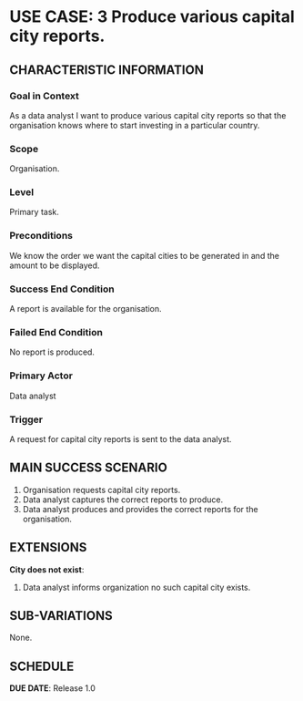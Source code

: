 # USE CASE: 3 Produce various capital city reports.

## CHARACTERISTIC INFORMATION

### Goal in Context

As a data analyst I want to produce various capital city reports so that the organisation knows where to start investing in a particular country.

### Scope

Organisation.

### Level

Primary task.

### Preconditions

We know the order we want the capital cities to be generated in and the amount to be displayed.

### Success End Condition

A report is available for the organisation.

### Failed End Condition

No report is produced.

### Primary Actor

Data analyst

### Trigger

A request for capital city reports is sent to the data analyst.

## MAIN SUCCESS SCENARIO

1. Organisation requests capital city reports.
2. Data analyst captures the correct reports to produce.
3. Data analyst produces and provides the correct reports for the organisation.

## EXTENSIONS

**City does not exist**:
1. Data analyst informs organization no such capital city exists.

## SUB-VARIATIONS

None.

## SCHEDULE

**DUE DATE**: Release 1.0